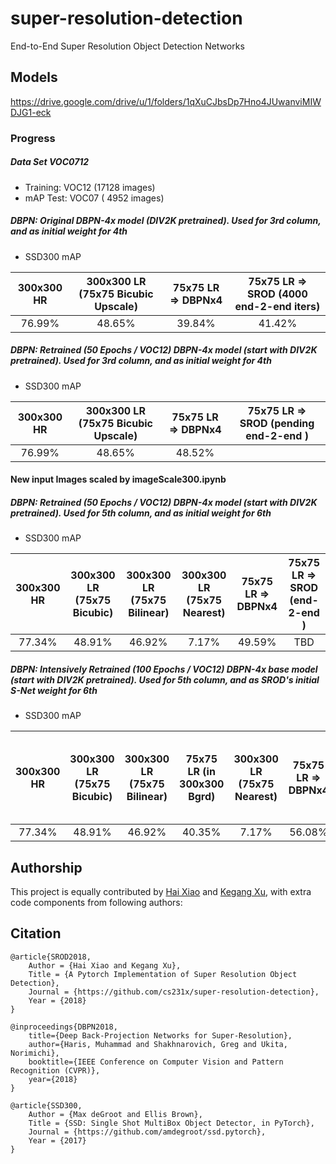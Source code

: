 # super-resolution-detection
End-to-End Super Resolution Object Detection Networks

## Models
https://drive.google.com/drive/u/1/folders/1qXuCJbsDp7Hno4JUwanviMIWDJG1-eck


### Progress

##### Data Set VOC0712

- Training: VOC12 (17128 images)
- mAP Test: VOC07 ( 4952 images)

##### DBPN: Original DBPN-4x model (DIV2K pretrained). Used for 3rd column, and as initial weight for 4th

- SSD300 mAP

| 300x300 HR   |  300x300 LR (75x75 Bicubic Upscale)  |  75x75 LR => DBPNx4 |  75x75 LR => SROD (4000 end-2-end iters)  |
|   :---:      |                :---:                 |        :---:        |              :---:                        |
|   76.99%     |                48.65%                |        39.84%       |              41.42%                       |



##### DBPN: Retrained (50 Epochs / VOC12) DBPN-4x model (start with DIV2K pretrained). Used for 3rd column, and as initial weight for 4th

- SSD300 mAP

| 300x300 HR   |  300x300 LR (75x75 Bicubic Upscale)  |  75x75 LR => DBPNx4 |  75x75 LR => SROD (pending end-2-end )  |
|   :---:      |                :---:                 |        :---:        |              :---:                      |
|   76.99%     |                48.65%                |        48.52%       |                                         |



#### New input Images scaled by imageScale300.ipynb

##### DBPN: Retrained (50 Epochs / VOC12) DBPN-4x model (start with DIV2K pretrained). Used for 5th column, and as initial weight for 6th

- SSD300 mAP

| 300x300 HR   | 300x300 LR (75x75 Bicubic) | 300x300 LR (75x75 Bilinear) | 300x300 LR (75x75 Nearest) | 75x75 LR => DBPNx4 |  75x75 LR => SROD (end-2-end ) |
|   :---:      |          :---:             |          :---:              |            :---:           |       :---:        |            :---:               |
|   77.34%     |          48.91%            |          46.92%             |             7.17%          |       49.59%       |             TBD                |



##### DBPN: Intensively Retrained (100 Epochs / VOC12) DBPN-4x base model (start with DIV2K pretrained). Used for 5th column, and as SROD's initial S-Net weight for 6th

- SSD300 mAP

| 300x300 HR   | 300x300 LR (75x75 Bicubic) | 300x300 LR (75x75 Bilinear) |  75x75 LR (in 300x300 Bgrd) | 300x300 LR (75x75 Nearest) | 75x75 LR => DBPNx4 |  75x75 LR => SROD (e2e Retrain 16 Epochs) |
|   :---:      |          :---:             |          :---:              |            :---:            |            :---:           |       :---:        |                   :---:                   |
|   77.34%     |          48.91%            |          46.92%             |            40.35%           |             7.17%          |       56.08%       |                   62.89%                  |




## Authorship

This project is equally contributed by [Hai Xiao](https://github.com/haishaw) and [Kegang Xu](https://github.com/tosmaster), with extra code components from following authors:


## Citation

    @article{SROD2018,
        Author = {Hai Xiao and Kegang Xu},
        Title = {A Pytorch Implementation of Super Resolution Object Detection},
        Journal = {https://github.com/cs231x/super-resolution-detection},
        Year = {2018}
    }
 
    @inproceedings{DBPN2018,
        title={Deep Back-Projection Networks for Super-Resolution},
        author={Haris, Muhammad and Shakhnarovich, Greg and Ukita, Norimichi},
        booktitle={IEEE Conference on Computer Vision and Pattern Recognition (CVPR)},
        year={2018}
    }

    @article{SSD300,
        Author = {Max deGroot and Ellis Brown},
        Title = {SSD: Single Shot MultiBox Object Detector, in PyTorch},
        Journal = {https://github.com/amdegroot/ssd.pytorch},
        Year = {2017}
    }
